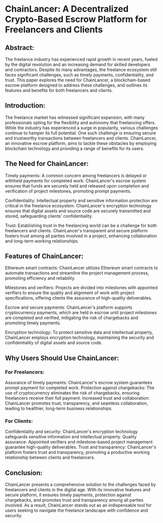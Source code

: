 # ChainLancer: A Decentralized Crypto-Based Escrow Platform for Freelancers and Clients

## Abstract:

The freelance industry has experienced rapid growth in recent years, fueled by the digital revolution and an increasing demand for skilled developers and contractors. Despite its many advantages, the freelance ecosystem still faces significant challenges, such as timely payments, confidentiality, and trust. This paper explores the need for ChainLancer, a blockchain-based escrow platform designed to address these challenges, and outlines its features and benefits for both freelancers and clients.

## Introduction:

The freelance market has witnessed significant expansion, with many professionals opting for the flexibility and autonomy that freelancing offers. While the industry has experienced a surge in popularity, various challenges continue to hamper its full potential. One such challenge is ensuring secure and trustworthy transactions between freelancers and clients. ChainLancer, an innovative escrow platform, aims to tackle these obstacles by employing blockchain technology and providing a range of benefits for its users.

## The Need for ChainLancer:

Timely payments: A common concern among freelancers is delayed or withheld payments for completed work. ChainLancer's escrow system ensures that funds are securely held and released upon completion and verification of project milestones, promoting prompt payments.

Confidentiality: Intellectual property and sensitive information protection are critical in the freelance ecosystem. ChainLancer's encryption technology ensures that digital assets and source code are securely transmitted and stored, safeguarding clients' confidentiality.

Trust: Establishing trust in the freelancing world can be a challenge for both freelancers and clients. ChainLancer's transparent and secure platform fosters trust among all parties involved in a project, enhancing collaboration and long-term working relationships.

## Features of ChainLancer:

Ethereum smart contracts: ChainLancer utilizes Ethereum smart contracts to automate transactions and streamline the project management process, promoting efficiency and reliability.

Milestones and verifiers: Projects are divided into milestones with appointed verifiers to ensure the quality and alignment of work with project specifications, offering clients the assurance of high-quality deliverables.

Escrow and secure payments: ChainLancer's platform supports cryptocurrency payments, which are held in escrow until project milestones are completed and verified, mitigating the risk of chargebacks and promoting timely payments.

Encryption technology: To protect sensitive data and intellectual property, ChainLancer employs encryption technology, maintaining the security and confidentiality of digital assets and source code.

## Why Users Should Use ChainLancer:

### For Freelancers:

Assurance of timely payments: ChainLancer's escrow system guarantees prompt payment for completed work.
Protection against chargebacks: The use of cryptocurrency eliminates the risk of chargebacks, ensuring freelancers receive their full payment.
Increased trust and collaboration: ChainLancer promotes trust, transparency, and seamless collaboration, leading to healthier, long-term business relationships.

### For Clients:

Confidentiality and security: ChainLancer's encryption technology safeguards sensitive information and intellectual property.
Quality assurance: Appointed verifiers and milestone-based project management guarantee high-quality deliverables.
Trust and transparency: ChainLancer's platform fosters trust and transparency, promoting a productive working relationship between clients and freelancers.

## Conclusion:

ChainLancer presents a comprehensive solution to the challenges faced by freelancers and clients in the digital age. With its innovative features and secure platform, it ensures timely payments, protection against chargebacks, and promotes trust and transparency among all parties involved. As a result, ChainLancer stands out as an indispensable tool for users seeking to navigate the freelance landscape with confidence and security.

